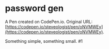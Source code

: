 # password gen

A Pen created on CodePen.io. Original URL: [https://codepen.io/steveologist/pen/oNVMWEy](https://codepen.io/steveologist/pen/oNVMWEy).

Something simple, something small. #1

